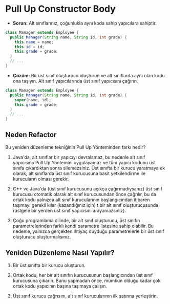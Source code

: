 # Pull Up Constructor Body

- **Sorun:** Alt sınıflarınız, çoğunlukla aynı koda sahip yapıcılara sahiptir.

```Java
class Manager extends Employee {
  public Manager(String name, String id, int grade) {
    this.name = name;
    this.id = id;
    this.grade = grade;
  }
  // ...
}
```

- **Çözüm:** Bir üst sınıf oluşturucu oluşturun ve alt sınıflarda aynı olan kodu ona taşıyın. Alt sınıf yapıcılarında üst sınıf yapıcısını çağırın.

```Java
class Manager extends Employee {
  public Manager(String name, String id, int grade) {
    super(name, id);
    this.grade = grade;
  }
  // ...
}
```

## Neden Refactor

Bu yeniden düzenleme tekniğinin Pull Up Yönteminden farkı nedir?

1. Java'da, alt sınıflar bir yapıcıyı devralamaz, bu nedenle alt sınıf yapıcısına Pull Up Yöntemini uygulayamaz ve tüm yapıcı kodunu üst sınıfa çıkardıktan sonra silemezsiniz. Üst sınıfta bir kurucu yaratmaya ek olarak, alt sınıflarda üst sınıf kurucusuna basit yetkilendirme ile kurucuların olması gerekir.

2. C++ ve Java'da (üst sınıf kurucusunu açıkça çağırmadıysanız) üst sınıf kurucusu otomatik olarak alt sınıf kurucusundan önce çağrılır, bu da ortak kodu yalnızca alt sınıf kurucularının başlangıcından itibaren taşımayı gerekli kılar (kazandığınız için) t bir alt sınıf oluşturucusunda rastgele bir yerden üst sınıf yapıcısını arayamazsınız).

3. Çoğu programlama dilinde, bir alt sınıf oluşturucu, üst sınıfın parametrelerinden farklı kendi parametre listesine sahip olabilir. Bu nedenle, yalnızca gerçekten ihtiyaç duyduğu parametrelerle bir üst sınıf oluşturucu oluşturmalısınız.

## Yeniden Düzenleme Nasıl Yapılır?

1. Bir üst sınıfta bir kurucu oluşturun.

2. Ortak kodu, her bir alt sınıfın kurucusunun başlangıcından üst sınıf kurucusuna çıkarın. Bunu yapmadan önce, mümkün olduğu kadar çok ortak kodu yapıcının başına taşımaya çalışın.

3. Üst sınıf kurucu çağrısını, alt sınıf kurucularının ilk satırına yerleştirin.
